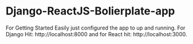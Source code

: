 # Django-ReactJS-Bolierplate-app
For Getting Started Easily just configured the app to up and running.  For Django Hit: http://localhost:8000 and for React hit: http://localhost:3000. 
